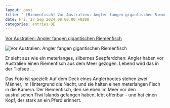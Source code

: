 ```yaml
---
layout: post
title: " [Riemenfisch] Vor Australien: Angler fangen gigantischen Riemenfisch"
date: Fri, 27 Sep 2024 08:00:00 +0200
categories: entries DE
---
```

[Vor Australien: Angler fangen gigantischen Riemenfisch](https://www.spiegel.de/panorama/riemenfisch-in-australien-angler-fangen-gigantisches-tiefsee-tier-a-d2aefa74-d67e-47d5-aa69-261d95be019d)

![Vor Australien: Angler fangen gigantischen Riemenfisch](https://cdn.prod.www.spiegel.de/images/b361b361-ab97-4c70-9393-7297e3ba04e6_w1019_r1.778_fpx98_fpy55.png)

Er sieht aus wie ein meterlanges, silbernes Seepferdchen: Angler haben vor Australien einen Riemenfisch aus dem Meer gezogen. Lebend wird das in der Tiefsee ...

Das Foto ist speziell: Auf dem Deck eines Anglerbootes stehen zwei Männer, im Hintergrund die Nacht, und sie halten einen meterlangen Fisch in die Kamera. Der Riemenfisch, den sie eben im Meer vor den australischen Tiwi Islands gefangen haben, lebt offenbar – und hat einen Kopf, der stark an ein Pferd erinnert.

